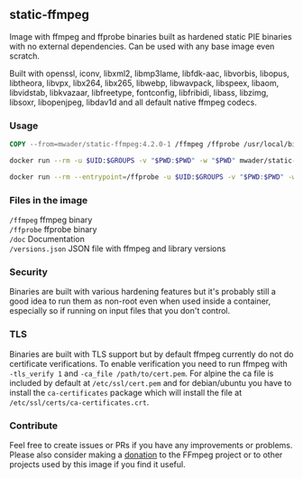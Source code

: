 ## static-ffmpeg

Image with ffmpeg and ffprobe binaries built as hardened static PIE binaries with no
external dependencies. Can be used with any base image even scratch.

Built with
openssl,
iconv,
libxml2,
libmp3lame,
libfdk-aac,
libvorbis,
libopus,
libtheora,
libvpx,
libx264,
libx265,
libwebp,
libwavpack,
libspeex,
libaom,
libvidstab,
libkvazaar,
libfreetype,
fontconfig,
libfribidi,
libass,
libzimg,
libsoxr,
libopenjpeg,
libdav1d
and all default native ffmpeg codecs.

### Usage
```Dockerfile
COPY --from=mwader/static-ffmpeg:4.2.0-1 /ffmpeg /ffprobe /usr/local/bin/
```
```sh
docker run --rm -u $UID:$GROUPS -v "$PWD:$PWD" -w "$PWD" mwader/static-ffmpeg:4.2.0-1 -i file.wav file.mp3
```
```sh
docker run --rm --entrypoint=/ffprobe -u $UID:$GROUPS -v "$PWD:$PWD" -w "$PWD" mwader/static-ffmpeg:4.2.0-1 -i file.wav
```

### Files in the image
`/ffmpeg` ffmpeg binary  
`/ffprobe` ffprobe binary  
`/doc` Documentation  
`/versions.json` JSON file with ffmpeg and library versions

### Security

Binaries are built with various hardening features but it's probably still a good idea to run
them as non-root even when used inside a container, especially so if running on input files
that you don't control.

### TLS

Binaries are built with TLS support but by default ffmpeg currently do
not do certificate verifications. To enable verification you need to run
ffmpeg with `-tls_verify 1` and `-ca_file /path/to/cert.pem`. For alpine
the ca file is included by default at `/etc/ssl/cert.pem` and for debian/ubuntu
you have to install the `ca-certificates` package which will install the file at
`/etc/ssl/certs/ca-certificates.crt`.

### Contribute

Feel free to create issues or PRs if you have any improvements or problems.
Please also consider making a [donation](https://ffmpeg.org/donations.html) to
the FFmpeg project or to other projects used by this image if you find it useful.
